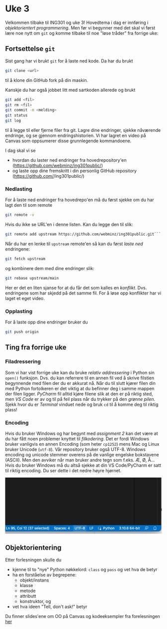 # Uke 3

Velkommen tilbake til ING301 og uke 3!
Hovedtema i dag er innføring i _objektorientert programmering_.
Men før vi begynner med det skal vi først lære noe nytt om `git` og komme tilbake til noe "løse tråder" fra forrige uke:

## Fortsettelse `git`

Sist gang har vi brukt `git` for å laste ned kode. Da har du brukt

```bash
git clone <url>
```
til å klone din GitHub fork på din maskin.

Kanskje du har også jobbet litt med sartkoden allerede og brukt
```bash
git add <fil>
git rm <fil>
git commit -m <melding>
git status
git log
```
til å legge til eller fjerne filer fra git. Lagre dine endringer, sjekke nåværende endringe, og se gjennom endringshistorien.
Vi har lagret en video på Canvas som oppsumerer disse grunnlegende kommandoene.

I dag skal vi se
- hvordan du laster ned endringer fra hovedrepository'en (https://github.com/webminz/ing301public/)
- og laste opp dine fremskritt i din personlig GitHub repository (https://github.com/<dinbruker>/ing301public/)


### Nedlasting

For å laste ned endringer fra hovedrepo'en må du først sjekke om du har lagt den til som remote
```bash
git remote -v
```

Hvis du ikke se URL'en i denne listen. Kan du legge den til slik:
```bash
git remote add upstream https://github.com/webminz/ing301public.git```
```

Når du har en lenke til `upstream` remote'en så kan du først _laste ned_ endringene:

```bash
git fetch upstream
```

og kombinere dem med dine endringer slik:
```bash
git rebase upstream/main
```

Her er det en liten sjanse for at du får det som kalles en _konflikt_.
Dvs. endringene som har skjedd på det samme fil.
For å løse opp konflikter har vi laget et eget video.


### Opplasting

For å laste opp dine endringer bruker du
```bash
git push origin
```

## Ting fra forrige uke

### Filadressering

Som vi har vist forrige uke kan du bruke _relativ addressering_ i Python sin `open()` funksjon.
Dvs. du kan referrere til en annen fil ved å skrive filstien begynnende med filen der du er akkurat nå.
Når du til slutt kjører filen din med Python fortolkeren er det viktig at du befinner deg i samme mappen der filen ligger.
_PyCharm_ fil alltid kjøre filene slik at den er på riktig sted, men _VS Code_ er av og til på feil plass når du trykker på den _grønne pilen_.
Sjekk hvor du er  _Terminal_ vinduet nede og bruk `cd` til å komme deg til riktig plass!


### Encoding

Hvis du bruker Windows og har begynt med _assignment 2_ kan det være at du har fått noen problemer knyttet til _filkodering_.
Det er fordi Windows bruker vanligvis en annen Encoding (som heter `cp1252`) mens Mac og Linux bruker Unicode (`utf-8`).
Vår repository bruker også UTF-8.
Windows encoding og unicode stemmer overens på de vanlige engelske bokstavene (ASCII). 
Men den avviker når man bruker andre tegn som f.eks. Æ, Ø, Å...
Hvis du bruker Windows må du altså sjekke at din VS Code/PyCharm er satt til riktig encoding.
Du ser dette i det nedre høyre hjørnet.

![File Encoding Setting i VS Code](../../resources/images/file-encoding.jpg)



## Objektorientering

Etter forlesningen skulle du

- kjenne til to "nye" Python nøkkelord: `class` og `pass` og vet hva de betyr
- ha en forståelse av begrepene:
  - objekt/instans
  - klasse
  - metode
  - attributt
  - konstruktor, og
- vet hva ideen "Tell, don't ask!" betyr

Du finner slides'ene om OO på Canvas og kodeeksempler fra forelesningen [her](../../examples/gpsdata/min_oo.py)